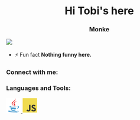 <h1 align="center">Hi Tobi's here</h1>
<h3 align="center">Monke</h3>

![](https://media.tenor.com/J-JoCq1tD8oAAAAC/say-my-name-meme-say-my-name.gif)
- ⚡ Fun fact **Nothing funny here.**



    

<h3 align="left">Connect with me:</h3>
<p align="left">
</p>


<h3 align="left">Languages and Tools:</h3>
<p align="left"> <a href="https://www.java.com" target="_blank" rel="noreferrer"> <img src="https://raw.githubusercontent.com/devicons/devicon/master/icons/java/java-original.svg" alt="java" width="40" height="40"/> </a> <a href="https://developer.mozilla.org/en-US/docs/Web/JavaScript" target="_blank" rel="noreferrer"> <img src="https://raw.githubusercontent.com/devicons/devicon/master/icons/javascript/javascript-original.svg" alt="javascript" width="40" height="40"/> </a> </p>
